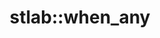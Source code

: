 ---
layout: free-function
title: stlab::when_any
tags: [library]
entities:
  - kind: overloads
    list:
      - name: when_any
        pure-name: when_any
        defined-in-header: stlab/future.hpp
        declaration: |
            template <typename E, typename F, typename...Ts>
            auto when_any(E e, F f, future<Ts>... args)
        description: This function create a future that continues whenever the first future of the passed arguments succeeds.
      - name: when_any
        pure-name: when_any
        defined-in-header: stlab/future.hpp
        declaration: |
            template <typename E, typename F, typename I> 
            auto when_any(E e, F f, const std::pair<I,I>& range)
        description: This function create a future that continues whenever the first future within the range succeeds
  - kind: parameters
    list:
      - name: e
        description: Executor which is used to schedule the resulting task
      - name: f
        description: Callable object that implements the task
      - name: args
        description: Futures that shall be joined
      - name: range
        description: This describes the range of futures. If an empty range is provided then a stlab::future_exception with code stlab::future_errc::broken_promise is thrown.
  - kind: result
    description: Creates a future that reduces a number of input futures to the first that successds
  - kind: example
    code: Fill in a code example
---